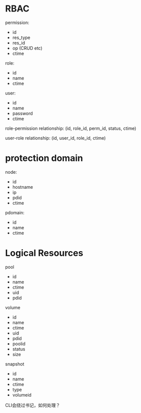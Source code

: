 # RBAC

permission:

- id
- res_type
- res_id
- op              (CRUD etc)
- ctime

role:

- id
- name
- ctime

user:

- id
- name
- password
- ctime

role-permission relationship: (id, role_id, perm_id, status, ctime)

user-role relationship: (id, user_id, role_id, ctime)

# protection domain

node:

- id
- hostname
- ip
- pdid
- ctime

pdomain:

- id
- name
- ctime

# Logical Resources

pool

- id
- name
- ctime
- uid
- pdid

volume

- id
- name
- ctime
- uid
- pdid
- poolid
- status
- size

snapshot

- id
- name
- ctime
- type
- volumeid

CLI会绕过书记，如何处理？
